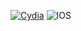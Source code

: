 <a href="https://www.cydiafree.com/" target="_blank">![Cydia](https://github.com/user-attachments/assets/1d78a708-9a30-44f8-bf02-6393ca5add90)</a>
![IOS](https://github.com/user-attachments/assets/9f05be39-88d6-40a3-96d4-35070e1fb1c3)
